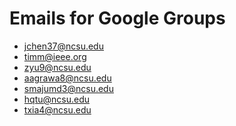 # Emails for Google Groups

- jchen37@ncsu.edu
- timm@ieee.org
- zyu9@ncsu.edu
- aagrawa8@ncsu.edu
- smajumd3@ncsu.edu
- hqtu@ncsu.edu
- txia4@ncsu.edu
